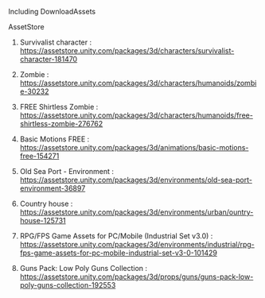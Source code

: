Including DownloadAssets

AssetStore
1. Survivalist character    :   
https://assetstore.unity.com/packages/3d/characters/survivalist-character-181470

2. Zombie   :   
https://assetstore.unity.com/packages/3d/characters/humanoids/zombie-30232

3. FREE Shirtless Zombie    :   
https://assetstore.unity.com/packages/3d/characters/humanoids/free-shirtless-zombie-276762

4. Basic Motions FREE       :   
https://assetstore.unity.com/packages/3d/animations/basic-motions-free-154271

5. Old Sea Port - Environment   :   
https://assetstore.unity.com/packages/3d/environments/old-sea-port-environment-36897

6. Сountry house            :   
https://assetstore.unity.com/packages/3d/environments/urban/ountry-house-125731

7. RPG/FPS Game Assets for PC/Mobile (Industrial Set v3.0)  :
https://assetstore.unity.com/packages/3d/environments/industrial/rpg-fps-game-assets-for-pc-mobile-industrial-set-v3-0-101429

8. Guns Pack: Low Poly Guns Collection  :
https://assetstore.unity.com/packages/3d/props/guns/guns-pack-low-poly-guns-collection-192553

